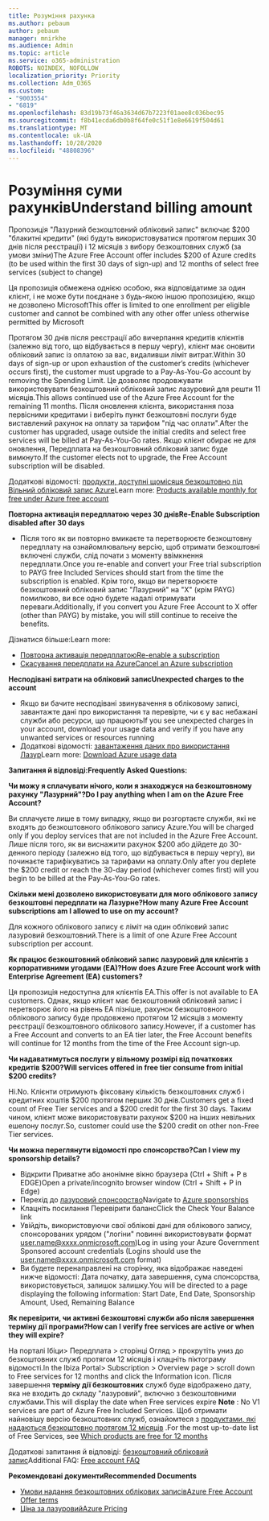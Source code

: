 ```yaml
---
title: Розуміння рахунка
ms.author: pebaum
author: pebaum
manager: mnirkhe
ms.audience: Admin
ms.topic: article
ms.service: o365-administration
ROBOTS: NOINDEX, NOFOLLOW
localization_priority: Priority
ms.collection: Adm_O365
ms.custom:
- "9003554"
- "6819"
ms.openlocfilehash: 83d19b73f46a3634d67b7223f01aee8c036bec95
ms.sourcegitcommit: f8b41ecda6db0b8f64fe0c51f1e8e6619f504d61
ms.translationtype: MT
ms.contentlocale: uk-UA
ms.lasthandoff: 10/28/2020
ms.locfileid: "48808396"
---
```

# <a name="understand-billing-amount"></a><span data-ttu-id="d3420-102">Розуміння суми рахунків</span><span class="sxs-lookup"><span data-stu-id="d3420-102">Understand billing amount</span></span>

<span data-ttu-id="d3420-103">Пропозиція "Лазурний безкоштовний обліковий запис" включає $200 "блакитні кредити" (які будуть використовуватися протягом перших 30 днів після реєстрації) і 12 місяців з вибору безкоштовних служб (за умови зміни)</span><span class="sxs-lookup"><span data-stu-id="d3420-103">The Azure Free Account offer includes $200 of Azure credits (to be used within the first 30 days of sign-up) and 12 months of select free services (subject to change)</span></span>

<span data-ttu-id="d3420-104">Ця пропозиція обмежена однією особою, яка відповідатиме за один клієнт, і не може бути поєднане з будь-якою іншою пропозицією, якщо не дозволено Microsoft</span><span class="sxs-lookup"><span data-stu-id="d3420-104">This offer is limited to one enrollment per eligible customer and cannot be combined with any other offer unless otherwise permitted by Microsoft</span></span>

<span data-ttu-id="d3420-105">Протягом 30 днів після реєстрації або вичерпання кредитів клієнтів (залежно від того, що відбувається в першу чергу), клієнт має оновити обліковий запис із оплатою за вас, видаливши ліміт витрат.</span><span class="sxs-lookup"><span data-stu-id="d3420-105">Within 30 days of sign-up or upon exhaustion of the customer’s credits (whichever occurs first), the customer must upgrade to a Pay-As-You-Go account by removing the Spending Limit.</span></span> <span data-ttu-id="d3420-106">Це дозволяє продовжувати використовувати безкоштовний обліковий запис лазуровий для решти 11 місяців.</span><span class="sxs-lookup"><span data-stu-id="d3420-106">This allows continued use of the Azure Free Account for the remaining 11 months.</span></span> <span data-ttu-id="d3420-107">Після оновлення клієнта, використання поза первісними кредитами і виберіть пункт безкоштовні послуги буде виставлений рахунок на оплату за тарифом "під час оплати".</span><span class="sxs-lookup"><span data-stu-id="d3420-107">After the customer has upgraded, usage outside the initial credits and select free services will be billed at Pay-As-You-Go rates.</span></span> <span data-ttu-id="d3420-108">Якщо клієнт обирає не для оновлення, Передплата на безкоштовний обліковий запис буде вимкнуто.</span><span class="sxs-lookup"><span data-stu-id="d3420-108">If the customer elects not to upgrade, the Free Account subscription will be disabled.</span></span>

<span data-ttu-id="d3420-109">Додаткові відомості: [продукти, доступні щомісяця безкоштовно під Вільний обліковий запис Azure](https://azure.microsoft.com/free/free-account-faq/)</span><span class="sxs-lookup"><span data-stu-id="d3420-109">Learn more: [Products available monthly for free under Azure free account](https://azure.microsoft.com/free/free-account-faq/)</span></span>

<span data-ttu-id="d3420-110">**Повторна активація передплатою через 30 днів**</span><span class="sxs-lookup"><span data-stu-id="d3420-110">**Re-Enable Subscription disabled after 30 days**</span></span>

- <span data-ttu-id="d3420-111">Після того як ви повторно вмикаєте та перетворюєте безкоштовну передплату на ознайомлювальну версію, щоб отримати безкоштовні включені служби, слід почати з моменту ввімкнення передплати.</span><span class="sxs-lookup"><span data-stu-id="d3420-111">Once you re-enable and convert your Free trial subscription to PAYG free Included Services should start from the time the subscription is enabled.</span></span> <span data-ttu-id="d3420-112">Крім того, якщо ви перетворюєте безкоштовний обліковий запис "Лазурний" на "X" (крім PAYG) помилково, ви все одно будете надалі отримувати переваги.</span><span class="sxs-lookup"><span data-stu-id="d3420-112">Additionally, if you convert you Azure Free Account to X offer (other than PAYG) by mistake, you will still continue to receive the benefits.</span></span>

<span data-ttu-id="d3420-113">Дізнатися більше:</span><span class="sxs-lookup"><span data-stu-id="d3420-113">Learn more:</span></span> 
- [<span data-ttu-id="d3420-114">Повторна активація передплатою</span><span class="sxs-lookup"><span data-stu-id="d3420-114">Re-enable a subscription</span></span>](https://docs.microsoft.com/azure/billing/billing-subscription-become-disable?WT.mc_id=Portal-Microsoft_Azure_Support)
- [<span data-ttu-id="d3420-115">Скасування передплати на Azure</span><span class="sxs-lookup"><span data-stu-id="d3420-115">Cancel an Azure subscription</span></span>](https://docs.microsoft.com/azure/billing/billing-how-to-cancel-azure-subscription?WT.mc_id=Portal-Microsoft_Azure_Support)

<span data-ttu-id="d3420-116">**Несподівані витрати на обліковий запис**</span><span class="sxs-lookup"><span data-stu-id="d3420-116">**Unexpected charges to the account**</span></span>

- <span data-ttu-id="d3420-117">Якщо ви бачите несподівані звинувачення в обліковому записі, завантажте дані про використання та перевірте, чи є у вас небажані служби або ресурси, що працюють</span><span class="sxs-lookup"><span data-stu-id="d3420-117">If you see unexpected charges in your account, download your usage data and verify if you have any unwanted services or resources running</span></span>
- <span data-ttu-id="d3420-118">Додаткові відомості: [завантаження даних про використання Лазур](https://docs.microsoft.com/azure/billing/billing-download-azure-invoice-daily-usage-date?WT.mc_id=Portal-Microsoft_Azure_Support#download-usage)</span><span class="sxs-lookup"><span data-stu-id="d3420-118">Learn more: [Download Azure usage data](https://docs.microsoft.com/azure/billing/billing-download-azure-invoice-daily-usage-date?WT.mc_id=Portal-Microsoft_Azure_Support#download-usage)</span></span>

<span data-ttu-id="d3420-119">**Запитання й відповіді:**</span><span class="sxs-lookup"><span data-stu-id="d3420-119">**Frequently Asked Questions:**</span></span>

<span data-ttu-id="d3420-120">**Чи можу я сплачувати нічого, коли я знаходжуся на безкоштовному рахунку "Лазурний"?**</span><span class="sxs-lookup"><span data-stu-id="d3420-120">**Do I pay anything when I am on the Azure Free Account?**</span></span>

<span data-ttu-id="d3420-121">Ви сплачуєте лише в тому випадку, якщо ви розгортаєте служби, які не входять до безкоштовного облікового запису Azure.</span><span class="sxs-lookup"><span data-stu-id="d3420-121">You will be charged only if you deploy services that are not included in the Azure Free Account.</span></span> <span data-ttu-id="d3420-122">Лише після того, як ви виснажити рахунок $200 або дійдете до 30-денного періоду (залежно від того, що відбувається в першу чергу), ви починаєте тарифікуватись за тарифами на оплату.</span><span class="sxs-lookup"><span data-stu-id="d3420-122">Only after you deplete the $200 credit or reach the 30-day period (whichever comes first) will you begin to be billed at the Pay-As-You-Go rates.</span></span>

<span data-ttu-id="d3420-123">**Скільки мені дозволено використовувати для мого облікового запису безкоштовні передплати на Лазурне?**</span><span class="sxs-lookup"><span data-stu-id="d3420-123">**How many Azure Free Account subscriptions am I allowed to use on my account?**</span></span>  

<span data-ttu-id="d3420-124">Для кожного облікового запису є ліміт на один обліковий запис лазуровий безкоштовний.</span><span class="sxs-lookup"><span data-stu-id="d3420-124">There is a limit of one Azure Free Account subscription per account.</span></span>

<span data-ttu-id="d3420-125">**Як працює безкоштовний обліковий запис лазуровий для клієнтів з корпоративними угодами (EA)?**</span><span class="sxs-lookup"><span data-stu-id="d3420-125">**How does Azure Free Account work with Enterprise Agreement (EA) customers?**</span></span>  

<span data-ttu-id="d3420-126">Ця пропозиція недоступна для клієнтів EA.</span><span class="sxs-lookup"><span data-stu-id="d3420-126">This offer is not available to EA customers.</span></span> <span data-ttu-id="d3420-127">Однак, якщо клієнт має безкоштовний обліковий запис і перетворює його на рівень EA пізніше, рахунок безкоштовного облікового запису буде продовжено протягом 12 місяців з моменту реєстрації безкоштовного облікового запису.</span><span class="sxs-lookup"><span data-stu-id="d3420-127">However, if a customer has a Free Account and converts to an EA tier later, the Free Account benefits will continue for 12 months from the time of the Free Account sign-up.</span></span>

<span data-ttu-id="d3420-128">**Чи надаватимуться послуги у вільному розмірі від початкових кредитів $200?**</span><span class="sxs-lookup"><span data-stu-id="d3420-128">**Will services offered in free tier consume from initial $200 credits?**</span></span>  

<span data-ttu-id="d3420-129">Ні.</span><span class="sxs-lookup"><span data-stu-id="d3420-129">No.</span></span> <span data-ttu-id="d3420-130">Клієнти отримують фіксовану кількість безкоштовних служб і кредитних коштів $200 протягом перших 30 днів.</span><span class="sxs-lookup"><span data-stu-id="d3420-130">Customers get a fixed count of Free Tier services and a $200 credit for the first 30 days.</span></span> <span data-ttu-id="d3420-131">Таким чином, клієнт може використовувати рахунок $200 на інших невільних ешелону послуг.</span><span class="sxs-lookup"><span data-stu-id="d3420-131">So, customer could use the $200 credit on other non-Free Tier services.</span></span>

<span data-ttu-id="d3420-132">**Чи можна переглянути відомості про спонсорство?**</span><span class="sxs-lookup"><span data-stu-id="d3420-132">**Can I view my sponsorship details?**</span></span>

- <span data-ttu-id="d3420-133">Відкрити Приватне або анонімне вікно браузера (Ctrl + Shift + P в EDGE)</span><span class="sxs-lookup"><span data-stu-id="d3420-133">Open a private/incognito browser window (Ctrl + Shift + P in Edge)</span></span>
- <span data-ttu-id="d3420-134">Перехід до [лазуровий спонсорство](http://www.microsoftazuresponsorships.com/)</span><span class="sxs-lookup"><span data-stu-id="d3420-134">Navigate to [Azure sponsorships](http://www.microsoftazuresponsorships.com/)</span></span>
- <span data-ttu-id="d3420-135">Клацніть посилання Перевірити баланс</span><span class="sxs-lookup"><span data-stu-id="d3420-135">Click the Check Your Balance link</span></span>
- <span data-ttu-id="d3420-136">Увійдіть, використовуючи свої облікові дані для облікового запису, спонсорованих урядом ("логіни" повинні використовувати формат user.name@xxxx.onmicrosoft.com)</span><span class="sxs-lookup"><span data-stu-id="d3420-136">Log in using your Azure Government Sponsored account credentials (Logins should use the user.name@xxxx.onmicrosoft.com format)</span></span>
- <span data-ttu-id="d3420-137">Ви будете перенаправлені на сторінку, яка відображає наведені нижче відомості: Дата початку, дата завершення, сума спонсорства, використовується, залишок залишку.</span><span class="sxs-lookup"><span data-stu-id="d3420-137">You will be directed to a page displaying the following information: Start Date, End Date, Sponsorship Amount, Used, Remaining Balance</span></span>

<span data-ttu-id="d3420-138">**Як перевірити, чи активні безкоштовні служби або після завершення терміну дії програми?**</span><span class="sxs-lookup"><span data-stu-id="d3420-138">**How can I verify free services are active or when they will expire?**</span></span>

<span data-ttu-id="d3420-139">На порталі Ібіци> Передплата > сторінці Огляд > прокрутіть униз до безкоштовних служб протягом 12 місяців і клацніть піктограму відомості.</span><span class="sxs-lookup"><span data-stu-id="d3420-139">In the Ibiza Portal> Subscription > Overview page > scroll down to Free services for 12 months and click the Information icon.</span></span> <span data-ttu-id="d3420-140">Після завершення **терміну дії безкоштовних** служб буде відображено дату, яка не входить до складу "лазуровий", включно з безкоштовними службами.</span><span class="sxs-lookup"><span data-stu-id="d3420-140">This will display the date when Free services expire **Note** : No V1 services are part of Azure Free Included Services.</span></span> <span data-ttu-id="d3420-141">Щоб отримати найновішу версію безкоштовних служб, ознайомтеся з [продуктами, які надаються безкоштовно протягом 12 місяців](http://www.microsoftazuresponsorships.com/) .</span><span class="sxs-lookup"><span data-stu-id="d3420-141">For the most up-to-date list of Free Services, see [Which products are free for 12 months](http://www.microsoftazuresponsorships.com/)</span></span>

<span data-ttu-id="d3420-142">Додаткові запитання й відповіді: [безкоштовний обліковий запис](https://azure.microsoft.com/free/free-account-faq/)</span><span class="sxs-lookup"><span data-stu-id="d3420-142">Additional FAQ: [Free account FAQ](https://azure.microsoft.com/free/free-account-faq/)</span></span>

<span data-ttu-id="d3420-143">**Рекомендовані документи**</span><span class="sxs-lookup"><span data-stu-id="d3420-143">**Recommended Documents**</span></span>

- [<span data-ttu-id="d3420-144">Умови надання безкоштовних облікових записів</span><span class="sxs-lookup"><span data-stu-id="d3420-144">Azure Free Account Offer terms</span></span>](https://azure.microsoft.com/offers/ms-azr-0044p/)
- [<span data-ttu-id="d3420-145">Ціна за лазуровий</span><span class="sxs-lookup"><span data-stu-id="d3420-145">Azure Pricing</span></span>](https://azure.microsoft.com/pricing/)